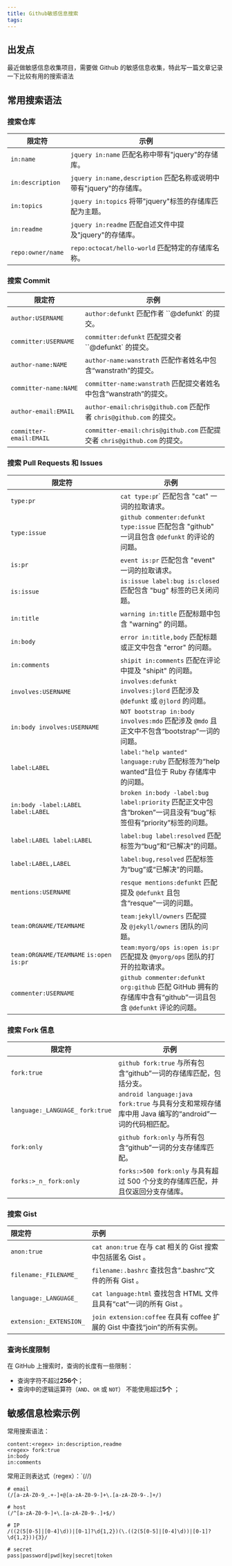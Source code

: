 ```yaml
---
title: Github敏感信息搜索
tags:
---
```


## 出发点

最近做敏感信息收集项目，需要做 Github 的敏感信息收集，特此写一篇文章记录一下比较有用的搜索语法

## 常用搜索语法

### 搜索仓库

| 限定符 | 示例 | 
|-----------------|----------------------------------------------------| 
| `in:name` | `jquery in:name` 匹配名称中带有"jquery"的存储库。 | 
| `in:description` | `jquery in:name,description` 匹配名称或说明中带有"jquery"的存储库。 | 
| `in:topics` | `jquery in:topics` 将带"jquery"标签的存储库匹配为主题。 | 
| `in:readme` | `jquery in:readme` 匹配自述文件中提及"jquery"的存储库。 | 
| `repo:owner/name` | `repo:octocat/hello-world` 匹配特定的存储库名称。|

### 搜索 Commit

| 限定符 | 示例 | 
|--------------------|-----------------------------------------------| 
| `author:USERNAME` | `author:defunkt` 匹配作者 ``@defunkt` 的提交。 | 
| `committer:USERNAME` | `committer:defunkt` 匹配提交者 ``@defunkt` 的提交。 |
| `author-name:NAME` | `author-name:wanstrath` 匹配作者姓名中包含“wanstrath”的提交。| 
| `committer-name:NAME` | `committer-name:wanstrath` 匹配提交者姓名中包含“wanstrath”的提交。 |
| `author-email:EMAIL` | `author-email:chris@github.com` 匹配作者 `chris@github.com` 的提交。 | 
| `committer-email:EMAIL` | `committer-email:chris@github.com` 匹配提交者 `chris@github.com` 的提交。 |


### 搜索 Pull Requests 和 Issues

| 限定符 | 示例 | 
|--------------|-------------------------------------------| 
| `type:pr` | `cat type:p`r` 匹配包含 "cat" 一词的拉取请求。 | 
| `type:issue` | `github commenter:defunkt type:issue` 匹配包含 "github" 一词且包含 `@defunkt` 的评论的问题。 | 
| `is:pr` | `event is:pr` 匹配包含 "event" 一词的拉取请求。 | 
| `is:issue` | `is:issue label:bug is:closed` 匹配包含 "bug" 标签的已关闭问题。|
| `in:title` | `warning in:title` 匹配标题中包含 "warning" 的问题。 | 
| `in:body` | `error in:title,body` 匹配标题或正文中包含 "error" 的问题。 | 
| `in:comments` | `shipit in:comments` 匹配在评论中提及 "shipit" 的问题。 |
| `involves:USERNAME`      | `involves:defunkt involves:jlord` 匹配涉及 `@defunkt` 或 `@jlord` 的问题。     |
| `in:body involves:USERNAME` | `NOT bootstrap in:body involves:mdo` 匹配涉及 `@mdo` 且正文中不包含“bootstrap”一词的问题。 |
| `label:LABEL`                      | `label:"help wanted" language:ruby` 匹配标签为“help wanted”且位于 Ruby 存储库中的问题。|
| `in:body -label:LABEL label:LABEL` | `broken in:body -label:bug label:priority` 匹配正文中包含“broken”一词且没有“bug”标签但有“priority”标签的问题。|
| `label:LABEL label:LABEL`          | `label:bug label:resolved` 匹配标签为“bug”和“已解决”的问题。|
| `label:LABEL,LABEL`                | `label:bug,resolved` 匹配标签为“bug”或“已解决”的问题。|
|`mentions:USERNAME`| `resque mentions:defunkt` 匹配提及 `@defunkt` 且包含“resque”一词的问题。|
|`team:ORGNAME/TEAMNAME`|`team:jekyll/owners` 匹配提及 `@jekyll/owners` 团队的问题。|
|`team:ORGNAME/TEAMNAME` `is:open is:pr`|`team:myorg/ops is:open is:pr` 匹配提及 `@myorg/ops` 团队的打开的拉取请求。|
|`commenter:USERNAME`| `github commenter:defunkt org:github` 匹配 GitHub 拥有的存储库中含有“github”一词且包含 `@defunkt` 评论的问题。|

### 搜索 Fork 信息

|限定符|示例|
|---|---|
|`fork:true`| `github fork:true` 与所有包含“github”一词的存储库匹配，包括分支。|
|`language:_LANGUAGE_` `fork:true`| `android language:java fork:true` 与具有分支和常规存储库中用 Java 编写的“android”一词的代码相匹配。|
|`fork:only`| `github fork:only` 与所有包含“github”一词的分支存储库匹配。|
|`forks:>_n_` `fork:only`| `forks:>500 fork:only` 与具有超过 500 个分支的存储库匹配，并且仅返回分支存储库。|

### 搜索 Gist

|限定符|示例|
|:--|:--|
|`anon:true`| `cat anon:true` 在与 cat 相关的 Gist 搜索中包括匿名 Gist 。|
|`filename:_FILENAME_`| `filename:.bashrc` 查找包含“.bashrc”文件的所有 Gist 。|
|`language:_LANGUAGE_`|`cat language:html` 查找包含 HTML 文件且具有“cat”一词的所有 Gist 。|
|`extension:_EXTENSION_`|`join extension:coffee` 在具有 coffee 扩展的 Gist 中查找“join”的所有实例。|

### 查询长度限制

在 GitHub 上搜索时，查询的长度有一些限制：

- 查询字符不超过**256个**；
- 查询中的逻辑运算符（`AND`、`OR` 或 `NOT`） 不能使用超过**5个** ；

## 敏感信息检索示例

常用搜索语法：

```
content:<regex> in:description,readme
<regex> fork:true
in:body
in:comments
```

常用正则表达式（regex）：`(/<regex>/)

```
# email
(/[a-zA-Z0-9_.+-]+@[a-zA-Z0-9-]+\.[a-zA-Z0-9-.]+/) 

# host
(/^[a-zA-Z0-9-]+\.[a-zA-Z0-9-.]+$/)

# IP
/((2(5[0-5]|[0-4]\d))|[0-1]?\d{1,2})(\.((2(5[0-5]|[0-4]\d))|[0-1]?\d{1,2})){3}/

# secret
pass|password|pwd|key|secret|token
```
